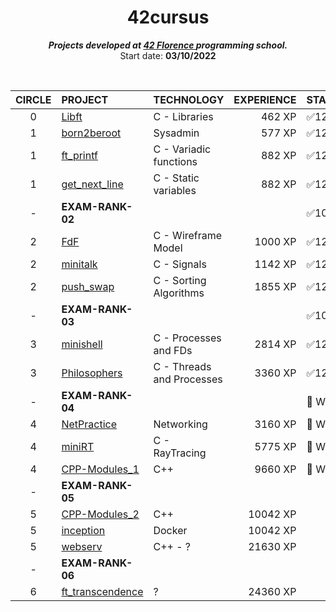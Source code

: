 <h1 align="center">
	42cursus
</h1>

<p align="center">
	<b><i>Projects developed at <a href="https://42firenze.it/">42 Florence </a> programming school.</i></b><br>
	Start date: <b>03/10/2022</b><br>
</p>
<br>
<div align="center">

|CIRCLE	|PROJECT							                                                              |TECHNOLOGY				|EXPERIENCE|STATUS	           |
|:-:	|:--								                                                              |:--					    |--:     |:--		           |
|0		|[Libft](https://github.com/kichkiro/42/tree/main/42cursus/0-libft)                               |C - Libraries			|462 XP  | ✅125/125          |
|1		|[born2beroot](https://github.com/kichkiro/42/tree/main/42cursus/1-born2beroot)			          |Sysadmin				    |577 XP  | ✅125/125          |	
|1		|[ft_printf](https://github.com/kichkiro/42/tree/main/42cursus/1-ft_printf)                       |C - Variadic functions	|882 XP  | ✅125/125          |
|1		|[get_next_line](https://github.com/kichkiro/42/tree/main/42cursus/1-get_next_line)               |C - Static variables		|882 XP  | ✅125/125          |	
|- 		| __EXAM-RANK-02__                                                                                |                         |        | ✅100/100          |
|2		|[FdF](https://github.com/kichkiro/42/tree/main/42cursus/2-fdf)			                          |C - Wireframe Model      |1000 XP | ✅125/125          |
|2		|[minitalk](https://github.com/kichkiro/42/tree/main/42cursus/2-minitalk)			              |C - Signals				|1142 XP | ✅125/125          |
|2		|[push_swap](https://github.com/kichkiro/42/tree/main/42cursus/2-push_swap)			              |C - Sorting Algorithms 	|1855 XP | ✅125/125          |
|-      | __EXAM-RANK-03__                                                                                |                         |        | ✅100/100          |
|3		|[minishell](https://github.com/kichkiro/minishell/tree/ffa6bbfea21015e019a7c7cbcd02ce83cbbbb1df) |C - Processes and FDs    | 2814 XP| ✅125/125          |
|3		|[Philosophers](https://github.com/kichkiro/42/tree/main/42cursus/3-philosophers)			      |C - Threads and Processes|3360 XP | ✅125/125          |
|-      | __EXAM-RANK-04__                                                                                |                         |        | 🚧 WiP             |
|4		|[NetPractice](https://github.com/kichkiro/42/tree/main/42cursus/4-NetPractice)			          |Networking 			    |3160 XP | 🚧 WiP             |
|4		|[miniRT](https://github.com/kichkiro/miniRT/tree/3ea3f512a50bb17c22af7aae6d26808c98140dac)       |C - RayTracing           |5775 XP | 🚧 WiP             |
|4		|[CPP-Modules_1](https://github.com/kichkiro/42/tree/main/42cursus/4-CPP-Modules_1)               |C++			            |9660 XP | 🚧 WiP             |
|-      | __EXAM-RANK-05__                                                                                |                         |        |                     |
|5		|[CPP-Modules_2]()                                                                                |C++			            |10042 XP|                     |
|5		|[inception]()																                      |Docker			        |10042 XP|                     |
|5		|[webserv]()                                        	                                          |C++ - ?           	    |21630 XP|                     |
|-      | __EXAM-RANK-06__                                                                                |                         |        |                     |
|6  	|[ft_transcendence]()                                                                             |?				        |24360 XP|                     |

</div>
